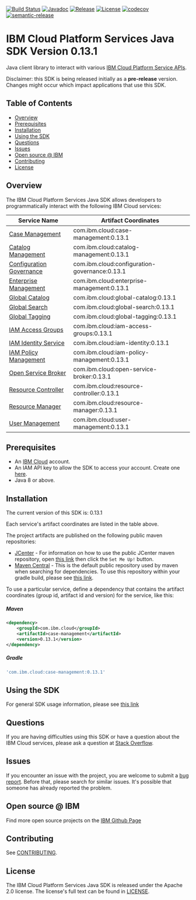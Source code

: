 [![Build Status](https://travis-ci.com/IBM/platform-services-java-sdk.svg?branch=master)](https://travis-ci.com/IBM/platform-services-java-sdk)
[![Javadoc](https://img.shields.io/static/v1?label=javadoc&message=latest&color=blue)](https://ibm.github.io/platform-services-java-sdk/docs/latest)
[![Release](https://img.shields.io/github/v/release/IBM/platform-services-java-sdk)](https://github.com/IBM/platform-services-java-sdk/releases/latest)
[![License](https://img.shields.io/badge/License-Apache%202.0-blue.svg)](https://opensource.org/licenses/Apache-2.0)
[![codecov](https://codecov.io/gh/IBM/platform-services-java-sdk/branch/master/graph/badge.svg)](https://codecov.io/gh/IBM/platform-services-java-sdk)
[![semantic-release](https://img.shields.io/badge/%20%20%F0%9F%93%A6%F0%9F%9A%80-semantic--release-e10079.svg)](https://github.com/semantic-release/semantic-release)


# IBM Cloud Platform Services Java SDK Version 0.13.1

Java client library to interact with various 
[IBM Cloud Platform Service APIs](https://cloud.ibm.com/docs?tab=api-docs&category=platform_services).

Disclaimer: this SDK is being released initially as a **pre-release** version.
Changes might occur which impact applications that use this SDK.

## Table of Contents

<!--
  The TOC below is generated using the `markdown-toc` node package.

      https://github.com/jonschlinkert/markdown-toc

  You should regenerate the TOC after making changes to this file.

      npx markdown-toc --maxdepth 4 -i README.md
  -->

<!-- toc -->

- [Overview](#overview)
- [Prerequisites](#prerequisites)
- [Installation](#installation)
- [Using the SDK](#using-the-sdk)
- [Questions](#questions)
- [Issues](#issues)
- [Open source @ IBM](#open-source--ibm)
- [Contributing](#contributing)
- [License](#license)

<!-- tocstop -->

## Overview

The IBM Cloud Platform Services Java SDK allows developers to programmatically interact with the following IBM Cloud services:

Service Name | Artifact Coordinates
--- | --- 
[Case Management](https://cloud.ibm.com/apidocs/case-management) | com.ibm.cloud:case-management:0.13.1
[Catalog Management](https://cloud.ibm.com/apidocs/resource-catalog/private-catalog) | com.ibm.cloud:catalog-management:0.13.1
[Configuration Governance](https://cloud.ibm.com/apidocs/security-compliance/config) | com.ibm.cloud:configuration-governance:0.13.1
[Enterprise Management](https://cloud.ibm.com/apidocs/enterprise-apis/enterprise) | com.ibm.cloud:enterprise-management:0.13.1
[Global Catalog](https://cloud.ibm.com/apidocs/resource-catalog/global-catalog) | com.ibm.cloud:global-catalog:0.13.1
[Global Search](https://cloud.ibm.com/apidocs/search) | com.ibm.cloud:global-search:0.13.1
[Global Tagging](https://cloud.ibm.com/apidocs/tagging) | com.ibm.cloud:global-tagging:0.13.1
[IAM Access Groups](https://cloud.ibm.com/apidocs/iam-access-groups) | com.ibm.cloud:iam-access-groups:0.13.1
[IAM Identity Service](https://cloud.ibm.com/apidocs/iam-identity-token-api) | com.ibm.cloud:iam-identity:0.13.1
[IAM Policy Management](https://cloud.ibm.com/apidocs/iam-policy-management) | com.ibm.cloud:iam-policy-management:0.13.1
[Open Service Broker](https://cloud.ibm.com/apidocs/resource-controller/ibm-cloud-osb-api) | com.ibm.cloud:open-service-broker:0.13.1
[Resource Controller](https://cloud.ibm.com/apidocs/resource-controller/resource-controller) | com.ibm.cloud:resource-controller:0.13.1
[Resource Manager](https://cloud.ibm.com/apidocs/resource-controller/resource-manager) | com.ibm.cloud:resource-manager:0.13.1
[User Management](https://cloud.ibm.com/apidocs/user-management) | com.ibm.cloud:user-management:0.13.1

## Prerequisites

[ibm-cloud-onboarding]: https://cloud.ibm.com/registration

* An [IBM Cloud][ibm-cloud-onboarding] account.
* An IAM API key to allow the SDK to access your account. Create one [here](https://cloud.ibm.com/iam/apikeys).
* Java 8 or above.

## Installation
The current version of this SDK is: 0.13.1

Each service's artifact coordinates are listed in the table above.

The project artifacts are published on the following public maven repositories:
- [JCenter](https://bintray.com/bintray/jcenter) - For information on how to use the
public JCenter maven repository, open [this link](https://bintray.com/bintray/jcenter)
then click the `Set Me Up!` button.
- [Maven Central](https://repo1.maven.org/maven2/) - This is the default public repository
used by maven when searching for dependencies.  To use this repository within your
gradle build, please see
[this link](https://docs.gradle.org/current/userguide/declaring_repositories.html).

To use a particular service, define a dependency that contains the
artifact coordinates (group id, artifact id and version) for the service, like this:

##### Maven

```xml
<dependency>
    <groupId>com.ibm.cloud</groupId>
    <artifactId>case-management</artifactId>
    <version>0.13.1</version>
</dependency>
```

##### Gradle
```gradle
'com.ibm.cloud:case-management:0.13.1'
```

## Using the SDK
For general SDK usage information, please see [this link](https://github.com/IBM/ibm-cloud-sdk-common/blob/master/README.md)

## Questions

If you are having difficulties using this SDK or have a question about the IBM Cloud services,
please ask a question at
[Stack Overflow](http://stackoverflow.com/questions/ask?tags=ibm-cloud).

## Issues
If you encounter an issue with the project, you are welcome to submit a
[bug report](https://github.com/IBM/platform-services-java-sdk/issues).
Before that, please search for similar issues. It's possible that someone has already reported the problem.

## Open source @ IBM
Find more open source projects on the [IBM Github Page](http://ibm.github.io/)

## Contributing
See [CONTRIBUTING](CONTRIBUTING.md).

## License

The IBM Cloud Platform Services Java SDK is released under the Apache 2.0 license.
The license's full text can be found in
[LICENSE](LICENSE).

